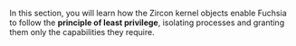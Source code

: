 In this section, you will learn how the Zircon kernel objects enable Fuchsia to
follow the **principle of least privilege**, isolating processes and granting
them only the capabilities they require.
